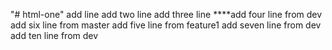 "# html-one" 
add line
add two line
add three line
****add four line from dev
add six line from master
add five line from feature1
add seven line from dev
add ten line from dev
